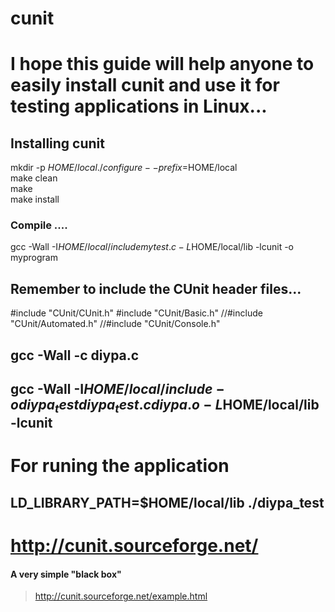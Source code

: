   # cunit    
# I hope this guide will help anyone to easily install cunit and use it for testing applications in Linux...     
## Installing cunit     
 
mkdir -p $HOME/local    
./configure --prefix=$HOME/local    
make clean    
make    
make install         
 
 ### Compile ....     
 gcc -Wall -I$HOME/local/include mytest.c -L$HOME/local/lib -lcunit -o myprogram     


## Remember to include the CUnit header files...    
#include "CUnit/CUnit.h"
#include "CUnit/Basic.h"
//#include "CUnit/Automated.h"
//#include "CUnit/Console.h"



## gcc -Wall -c diypa.c    
## gcc -Wall -I$HOME/local/include -o diypa_test diypa_test.c diypa.o -L$HOME/local/lib -lcunit      


#  For runing the application      
## LD_LIBRARY_PATH=$HOME/local/lib ./diypa_test      


# http://cunit.sourceforge.net/    



#### A very simple "black box"     
> http://cunit.sourceforge.net/example.html     




 
